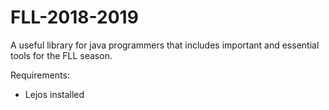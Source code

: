 # FLL-2018-2019
A useful library for java programmers that includes important and essential tools for the FLL season.

Requirements:
 - Lejos installed
